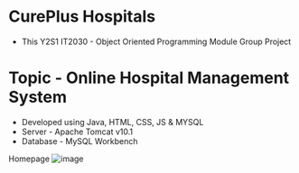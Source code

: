# CurePlus Hospitals
- This Y2S1 IT2030 - Object Oriented Programming Module Group Project

# Topic - Online Hospital Management System

- Developed using Java, HTML, CSS, JS & MYSQL
- Server - Apache Tomcat v10.1
- Database - MySQL Workbench

Homepage
![image](https://github.com/HishenPerera/Online-Hospital-Management-System/blob/Main-Branch/Project%20Details/Homepage.png)
